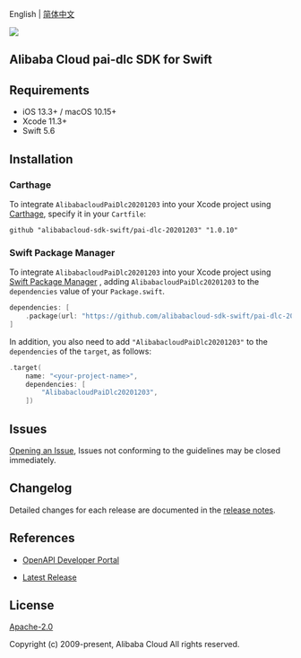 English | [简体中文](README-CN.md)

![](https://aliyunsdk-pages.alicdn.com/icons/AlibabaCloud.svg)

## Alibaba Cloud pai-dlc SDK for Swift

## Requirements

- iOS 13.3+ / macOS 10.15+
- Xcode 11.3+
- Swift 5.6

## Installation

### Carthage

To integrate `AlibabacloudPaiDlc20201203` into your Xcode project using [Carthage](https://github.com/Carthage/Carthage), specify it in your `Cartfile`:

```ogdl
github "alibabacloud-sdk-swift/pai-dlc-20201203" "1.0.10"
```

### Swift Package Manager

To integrate `AlibabacloudPaiDlc20201203` into your Xcode project using [Swift Package Manager](https://swift.org/package-manager/) , adding `AlibabacloudPaiDlc20201203` to the `dependencies` value of your `Package.swift`.

```swift
dependencies: [
    .package(url: "https://github.com/alibabacloud-sdk-swift/pai-dlc-20201203.git", from: "1.0.10")
]
```

In addition, you also need to add `"AlibabacloudPaiDlc20201203"` to the `dependencies` of the `target`, as follows:

```swift
.target(
    name: "<your-project-name>",
    dependencies: [
        "AlibabacloudPaiDlc20201203",
    ])
```

## Issues

[Opening an Issue](https://github.com/alibabacloud-sdk-swift/pai-dlc-20201203/issues/new), Issues not conforming to the guidelines may be closed immediately.

## Changelog

Detailed changes for each release are documented in the [release notes](./ChangeLog.txt).

## References

* [OpenAPI Developer Portal](https://next.api.alibabacloud.com/home)
- [Latest Release](https://github.com/alibabacloud-sdk-swift/pai-dlc-20201203)

## License

[Apache-2.0](http://www.apache.org/licenses/LICENSE-2.0)

Copyright (c) 2009-present, Alibaba Cloud All rights reserved.

